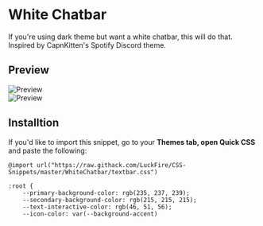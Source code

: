 # White Chatbar
If you're using dark theme but want a white chatbar, this will do that. Inspired by CapnKitten's Spotify Discord theme.

## Preview
![Preview](https://cdn.discordapp.com/attachments/738968109288914976/752401843036094494/unknown.png)  
![Preview](https://cdn.discordapp.com/attachments/738968109288914976/752322486938632263/unknown.png)

## Installtion
If you'd like to import this snippet, go to your **Themes tab, open Quick CSS** and paste the following:

    @import url("https://raw.githack.com/LuckFire/CSS-Snippets/master/WhiteChatbar/textbar.css")
    
    :root {
        --primary-background-color: rgb(235, 237, 239);
        --secondary-background-color: rgb(215, 215, 215);
        --text-interactive-color: rgb(46, 51, 56); 
        --icon-color: var(--background-accent)

